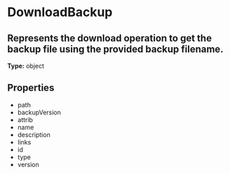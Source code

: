 # DownloadBackup

## Represents the download operation to get the backup file using the provided backup filename.

**Type:** object

## Properties
* path
* backupVersion
* attrib
* name
* description
* links
* id
* type
* version
